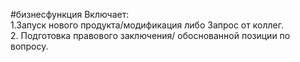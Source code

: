 #бизнесфункция 
Включает:  
1.Запуск нового продукта/модификация либо Запрос от коллег.  
2. Подготовка правового заключения/ обоснованной позиции по вопросу.